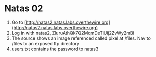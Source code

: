 # Natas 02

1. Go to [http://natas2.natas.labs.overthewire.org](http://natas2.natas.labs.overthewire.org)
2. Log in with natas2, ZluruAthQk7Q2MqmDeTiUij2ZvWy2mBi
3. The source shows an image referenced called pixel at /files. Nav to /files to an exposed ftp directory
4. users.txt contains the password to natas3
